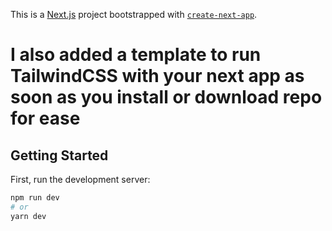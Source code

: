 This is a [Next.js](https://nextjs.org/) project bootstrapped with [`create-next-app`](https://github.com/vercel/next.js/tree/canary/packages/create-next-app).

# I also added a template to run TailwindCSS with your next app as soon as you install or download repo for ease

## Getting Started

First, run the development server:

```bash
npm run dev
# or
yarn dev

```
